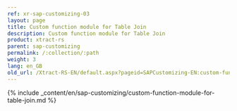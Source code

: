 ```yaml
---
ref: xr-sap-customizing-03
layout: page
title: Custom function module for Table Join
description: Custom function module for Table Join
product: xtract-rs
parent: sap-customizing
permalink: /:collection/:path
weight: 3
lang: en_GB
old_url: /Xtract-RS-EN/default.aspx?pageid=SAPCustomizing-EN:custom-function-module-for-table-join
---
```



{% include _content/en/sap-customizing/custom-function-module-for-table-join.md  %}